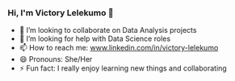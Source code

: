 ### Hi, I'm Victory Lelekumo 👋

- 👯 I’m looking to collaborate on Data Analysis projects
- 🤔 I’m looking for help with Data Science roles 
- 📫 How to reach me: www.linkedin.com/in/victory-lelekumo
- 😄 Pronouns: She/Her
- ⚡ Fun fact: I really enjoy learning new things and collaborating
